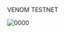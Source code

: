 VENOM TESTNET

![0000](https://github.com/timothyxdavidson/venom/assets/129896065/6f0e8ba8-f618-4a32-92cf-4a3ac846bb44)


